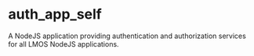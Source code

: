 # auth_app_self
A NodeJS application providing authentication and authorization services for all LMOS NodeJS applications.
